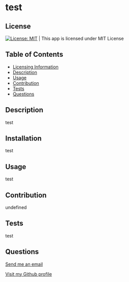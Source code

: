 
# test

## License
[![License: MIT](https://img.shields.io/badge/License-MIT-yellow.svg)](https://opensource.org/licenses/MIT) | This app is licensed under MIT License

## Table of Contents
- [Licensing Information](#License)
- [Description](#Description)
- [Usage](#Usage)
- [Contribution](#Contribution)
- [Tests](#Tests)
- [Questions](#Questions)

## Description
test

## Installation
test

## Usage
test

## Contribution
undefined

## Tests
test

## Questions
[Send me an email](mailto:example@gmail.com)

[Visit my Github profile](https://github.com/undefined)
